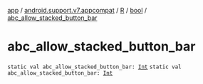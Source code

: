 [app](../../../index.md) / [android.support.v7.appcompat](../../index.md) / [R](../index.md) / [bool](index.md) / [abc_allow_stacked_button_bar](./abc_allow_stacked_button_bar.md)

# abc_allow_stacked_button_bar

`static val abc_allow_stacked_button_bar: `[`Int`](https://kotlinlang.org/api/latest/jvm/stdlib/kotlin/-int/index.html)
`static val abc_allow_stacked_button_bar: `[`Int`](https://kotlinlang.org/api/latest/jvm/stdlib/kotlin/-int/index.html)
